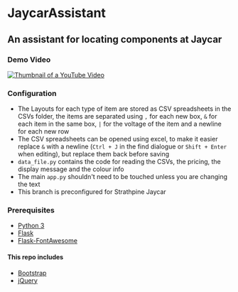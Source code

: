 # JaycarAssistant
## An assistant for locating components at Jaycar
### Demo Video
[![Thumbnail of a YouTube Video](https://img.youtube.com/vi/laD6pSP1EGY/0.jpg)](https://www.youtube.com/watch?v=laD6pSP1EGY "Click to Watch on YouTube")
### Configuration
- The Layouts for each type of item are stored as CSV spreadsheets in the CSVs folder, the items are separated using `,` for each new box, `&` for each item in the same box, `|` for the voltage of the item and a newline for each new row
- The CSV spreadsheets can be opened using excel, to make it easier replace `&` with a newline (`Ctrl + J` in the find dialogue or `Shift + Enter` when editing), but replace them back before saving
- `data_file.py` contains the code for reading the CSVs, the pricing, the display message and the colour info
- The main `app.py` shouldn't need to be touched unless you are changing the text
- This branch is preconfigured for Strathpine Jaycar
### Prerequisites
- [Python 3](https://www.python.org/downloads/)
- [Flask](https://pypi.org/project/Flask/)
- [Flask-FontAwesome](https://pypi.org/project/Flask-FontAwesome/)
#### This repo includes
- [Bootstrap](https://getbootstrap.com/)
- [jQuery](https://jquery.com/)